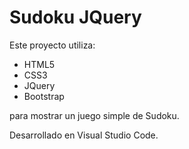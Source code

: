 # Sudoku JQuery

Este proyecto utiliza:

- HTML5
- CSS3
- JQuery
- Bootstrap

para mostrar un juego simple de Sudoku.

Desarrollado en Visual Studio Code.